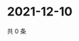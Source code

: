 # 2021-12-10

共 0 条

<!-- BEGIN WEIBO -->
<!-- 最后更新时间 Fri Dec 10 2021 06:14:14 GMT+0800 (China Standard Time) -->

<!-- END WEIBO -->
